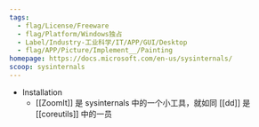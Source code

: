 ```yaml
---
tags:
  - flag/License/Freeware
  - flag/Platform/Windows独占
  - Label/Industry-工业科学/IT/APP/GUI/Desktop
  - flag/APP/Picture/Implement__/Painting
homepage: https://docs.microsoft.com/en-us/sysinternals/
scoop: sysinternals
---
```


- Installation
    - [[ZoomIt]] 是 sysinternals 中的一个小工具，就如同 [[dd]] 是 [[coreutils]] 中的一员
